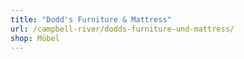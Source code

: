 ```yaml
---
title: "Dodd's Furniture & Mattress"
url: /campbell-river/dodds-furniture-und-mattress/
shop: Möbel
---
```

